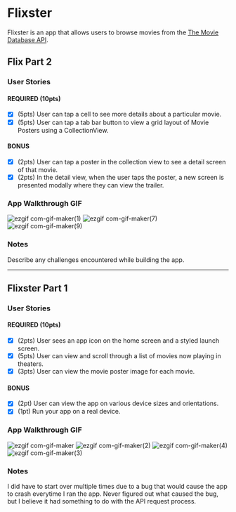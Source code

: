 # Flixster

Flixster is an app that allows users to browse movies from the [The Movie Database API](http://docs.themoviedb.apiary.io/#).

[//]: # "📝 `NOTE - PASTE PART 2 SNIPPET HERE:` Paste the README template for part 2 of this assignment here at the top. This will show a history of your development process, which users stories you completed and how your app looked and functioned at each step."
[//]: # "📝 `NOTE` Paste this template at the top of your existing `README.md` file from part 1 of this assignment. (🚫 Remove this paragraph after after checking off completed user stories)"

## Flix Part 2

### User Stories

#### REQUIRED (10pts)
- [x] (5pts) User can tap a cell to see more details about a particular movie.
- [x] (5pts) User can tap a tab bar button to view a grid layout of Movie Posters using a CollectionView.

#### BONUS
- [x] (2pts) User can tap a poster in the collection view to see a detail screen of that movie.
- [x] (2pts) In the detail view, when the user taps the poster, a new screen is presented modally where they can view the trailer.

### App Walkthrough GIF
[//]: # "`TODO://` Add the URL to your animated app walkthough `gif` in the image tag below, `YOUR_GIF_URL_HERE`. Make sure the gif actually renders and animates when viewing this README. (🚫 Remove this paragraph after after adding gif)"

![ezgif com-gif-maker(1)](https://user-images.githubusercontent.com/18653460/133954851-9809bb48-f5aa-493a-8e4a-4438ddab4664.gif)
![ezgif com-gif-maker(7)](https://user-images.githubusercontent.com/18653460/133956650-7451a796-2635-47ed-9739-71dd67b329f0.gif)
![ezgif com-gif-maker(9)](https://user-images.githubusercontent.com/18653460/133962626-6e78e393-42d1-4428-9870-30928a42cb05.gif)

### Notes
Describe any challenges encountered while building the app.


---

## Flixster Part 1

### User Stories
[//]: # "`TODO://` In the **User Stories section below**, add an `x` in the `-[ ]` like this `- [x]` for any user story you complete. (🚫 Remove this paragraph after checking off completed user stories)"

#### REQUIRED (10pts)


- [x] (2pts) User sees an app icon on the home screen and a styled launch screen.
- [x] (5pts) User can view and scroll through a list of movies now playing in theaters.
- [x] (3pts) User can view the movie poster image for each movie.

#### BONUS
- [x] (2pt) User can view the app on various device sizes and orientations.
- [x] (1pt) Run your app on a real device.

### App Walkthrough GIF
[//]: # "`TODO://` Add the URL to your animated app walkthough `gif` in the image tag below, `YOUR_GIF_URL_HERE`. Make sure the gif actually renders and animates when viewing this README. (🚫 Remove this paragraph after after adding gif)"

![ezgif com-gif-maker](https://i.imgur.com/c0EUn1T.gif)
![ezgif com-gif-maker(2)](https://user-images.githubusercontent.com/18653460/133009660-6e2fea45-2922-406e-a27c-ea290057a4e4.gif)
![ezgif com-gif-maker(4)](https://user-images.githubusercontent.com/18653460/133011220-4403ea89-33d1-4714-a05a-826634aa72d2.gif)
![ezgif com-gif-maker(3)](https://user-images.githubusercontent.com/18653460/133010577-55d0f793-6e64-4092-ac6f-f54ffd82e398.gif)

### Notes
I did have to start over multiple times due to a bug that would cause the app to crash everytime I ran the app. Never figured out what caused the bug, but I believe it had something to do with the API request process.

